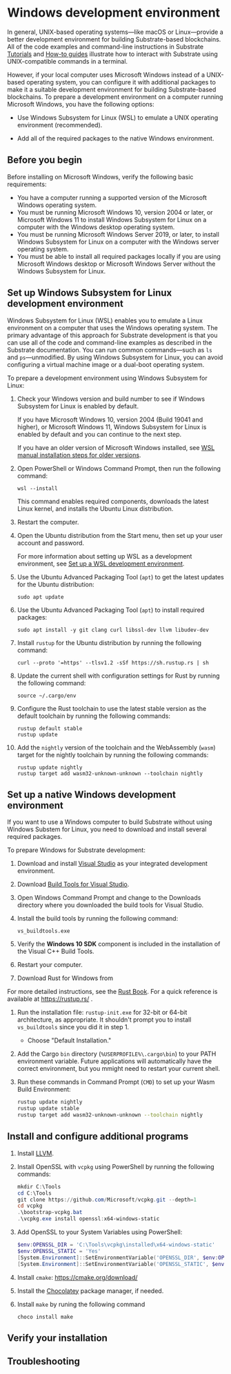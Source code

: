 # Windows development environment

In general, UNIX-based operating systems—like macOS or Linux—provide a better development environment for building Substrate-based blockchains.
All of the code examples and command-line instructions in Substrate [Tutorials](../tutorials) and [How-to guides](../reference/how-to-guides) illustrate how to interact with Substrate using UNIX-compatible commands in a terminal.

However, if your local computer uses Microsoft Windows instead of a UNIX-based operating system,  you can configure it with additional packages to make it a suitable development environment for building Substrate-based blockchains.
To prepare a development environment on a computer running Microsoft Windows, you have the following options:

* Use Windows Subsystem for Linux (WSL) to emulate a UNIX operating environment (recommended).

* Add all of the required packages to the native Windows environment.

## Before you begin

Before installing on Microsoft Windows, verify the following basic requirements:

* You have a computer running a supported version of the Microsoft Windows operating system.
* You must be running Microsoft Windows 10, version 2004 or later, or Microsoft Windows 11 to install Windows Subsystem for Linux on a computer with the Windows desktop operating system.
* You must be running Microsoft Windows Server 2019, or later, to install Windows Subsystem for Linux on a computer with the Windows server operating system.
* You must be able to install all required packages locally if you are using Microsoft Windows desktop or Microsoft Windows Server without the Windows Subsystem for Linux.

## Set up Windows Subsystem for Linux development environment

Windows Subsystem for Linux (WSL) enables you to emulate a Linux environment on a computer that uses the Windows operating system. 
The primary advantage of this approach for Substrate development is that you can use all of the code and command-line examples as described in the Substrate documentation. 
You can run common commands—such as `ls` and `ps`—unmodified.
By using Windows Subsystem for Linux, you can avoid configuring a virtual machine image or a dual-boot operating system.

To prepare a development environment using Windows Subsystem for Linux:

1. Check your Windows version and build number to see if Windows Subsystem for Linux is enabled by default.
   
   If you have Microsoft Windows 10, version 2004 (Build 19041 and higher), or Microsoft Windows 11, Windows Subsystem for Linux is enabled by default and you can continue to the next step.

   If you have an older version of Microsoft Windows installed, see [WSL manual installation steps for older versions](https://docs.microsoft.com/en-us/windows/wsl/install-manual). 

1. Open PowerShell or Windows Command Prompt, then run the following command:
   
   ```
   wsl --install
   ```

   This command enables required components, downloads the latest Linux kernel, and installs the Ubuntu Linux distribution.

1. Restart the computer.

1. Open the Ubuntu distribution from the Start menu, then set up your user account and password.
   
   For more information about setting up WSL as a development environment, see [Set up a WSL development environment](https://docs.microsoft.com/en-us/windows/wsl/setup/environment).

1. Use the Ubuntu Advanced Packaging Tool (`apt`) to get the latest updates for the Ubuntu distribution:
   
   ```
   sudo apt update
   ```

1. Use the Ubuntu Advanced Packaging Tool (`apt`) to install required packages:
   
   ```
   sudo apt install -y git clang curl libssl-dev llvm libudev-dev
   ```

1. Install `rustup` for the Ubuntu distribution by running the following command:
   
   ```
   curl --proto '=https' --tlsv1.2 -sSf https://sh.rustup.rs | sh
   ```

1. Update the current shell with configuration settings for Rust by running the following command:
   
   ```
   source ~/.cargo/env
   ```

1. Configure the Rust toolchain to use the latest stable version as the default toolchain by running the following commands:
   
   ```
   rustup default stable
   rustup update
   ```

1. Add the `nightly` version of the toolchain and the WebAssembly (`wasm`) target for the nightly toolchain by running the following commands:
   
   ```
   rustup update nightly
   rustup target add wasm32-unknown-unknown --toolchain nightly
   ```

## Set up a native Windows development environment

If you want to use a Windows computer to build Substrate without using Windows Substem for Linux, you need to download and install several required packages.

To prepare Windows for Substrate development:

1. Download and install [Visual Studio](https://code.visualstudio.com/download) as your integrated development environment.

1. Download [Build Tools for Visual Studio](https://aka.ms/buildtools).

1. Open Windows Command Prompt and change to the Downloads directory where you downloaded the build tools for Visual Studio.

1. Install the build tools by running the following command:

    ```dos
    vs_buildtools.exe
    ```

1. Verify the **Windows 10 SDK** component is included in the installation of the Visual C++ Build Tools.

1. Restart your computer.

1. Download Rust for Windows from [](https://www.rust-lang.org/tools/install)

For more detailed instructions, see the [Rust Book](https://doc.rust-lang.org/book/ch01-01-installation.html#installing-rustup-on-windows). 
For a quick reference is available at <https://rustup.rs/> .

1. Run the installation file: `rustup-init.exe` for 32-bit or 64-bit architecture, as appropriate.
It shouldn't prompt you to install `vs_buildtools` since you did it in step 1.
     - Choose "Default Installation."

1. Add the Cargo `bin` directory (`%USERPROFILE%\.cargo\bin`) to your PATH environment variable. Future applications will automatically have the correct environment, but you mmight need to restart your current shell.

3. Run these commands in Command Prompt (`CMD`) to set up your Wasm Build Environment:

   ```bash
   rustup update nightly
   rustup update stable
   rustup target add wasm32-unknown-unknown --toolchain nightly
   ```

## Install and configure additional programs

1. Install [LLVM](https://releases.llvm.org/download.html).

1. Install OpenSSL with `vcpkg` using PowerShell by running the following commands:

   ```powershell
   mkdir C:\Tools
   cd C:\Tools
   git clone https://github.com/Microsoft/vcpkg.git --depth=1
   cd vcpkg
   .\bootstrap-vcpkg.bat
   .\vcpkg.exe install openssl:x64-windows-static
   ```

1. Add OpenSSL to your System Variables using PowerShell:

    ```powershell
    $env:OPENSSL_DIR = 'C:\Tools\vcpkg\installed\x64-windows-static'
    $env:OPENSSL_STATIC = 'Yes'
    [System.Environment]::SetEnvironmentVariable('OPENSSL_DIR', $env:OPENSSL_DIR, [System.EnvironmentVariableTarget]::User)
    [System.Environment]::SetEnvironmentVariable('OPENSSL_STATIC', $env:OPENSSL_STATIC, [System.EnvironmentVariableTarget]::User)
    ```

1. Install `cmake`: https://cmake.org/download/

1. Install the [Chocolatey](https://chocolatey.org/install) package manager, if needed.

1. Install `make` by runing the following command

   ```
   choco install make
   ```

## Verify your installation

## Troubleshooting
